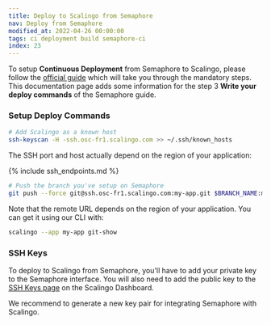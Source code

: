 ```yaml
---
title: Deploy to Scalingo from Semaphore
nav: Deploy from Semaphore
modified_at: 2022-04-26 00:00:00
tags: ci deployment build semaphore-ci
index: 23
---
```


To setup **Continuous Deployment** from Semaphore to Scalingo, please follow the
[official guide](https://semaphoreci.com/docs/deploying-with-git-deploy.html)
which will take you through the mandatory steps. This documentation page adds
some information for the step 3 **Write your deploy commands** of the Semaphore
guide.

### Setup Deploy Commands

```bash
# Add Scalingo as a known host
ssh-keyscan -H -ssh.osc-fr1.scalingo.com >> ~/.ssh/known_hosts
```

The SSH port and host actually depend on the region of your application:

{% include ssh_endpoints.md %}

```bash
# Push the branch you've setup on Semaphore
git push --force git@ssh.osc-fr1.scalingo.com:my-app.git $BRANCH_NAME:master
```

Note that the remote URL depends on the region of your application. You can get
it using our CLI with:

```bash
scalingo --app my-app git-show
```

### SSH Keys

To deploy to Scalingo from Semaphore, you'll have to add your private key to the
Semaphore interface. You will also need to add the public key to the [SSH Keys
page](https://dashboard.scalingo.com/account/keys) on the Scalingo Dashboard.

We recommend to generate a new key pair for integrating Semaphore with Scalingo.
